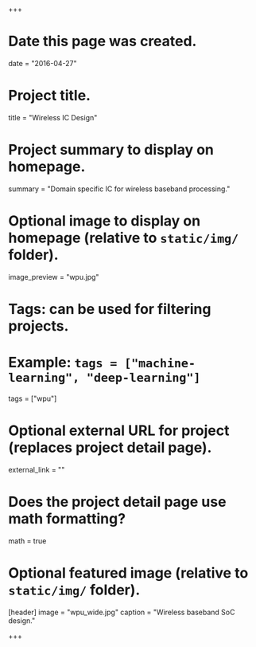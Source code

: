 +++
# Date this page was created.
date = "2016-04-27"

# Project title.
title = "Wireless IC Design"

# Project summary to display on homepage.
summary = "Domain specific IC for wireless baseband processing."

# Optional image to display on homepage (relative to `static/img/` folder).
image_preview = "wpu.jpg"

# Tags: can be used for filtering projects.
# Example: `tags = ["machine-learning", "deep-learning"]`
tags = ["wpu"]

# Optional external URL for project (replaces project detail page).
external_link = ""

# Does the project detail page use math formatting?
math = true

# Optional featured image (relative to `static/img/` folder).
[header]
image = "wpu_wide.jpg"
caption = "Wireless baseband SoC design."

+++

